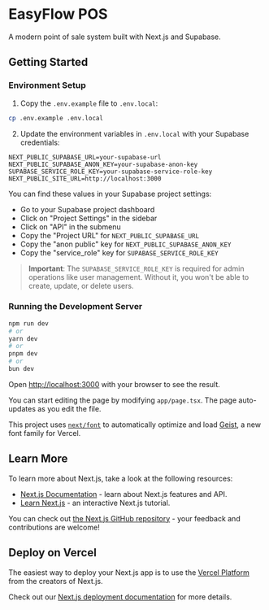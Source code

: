 # EasyFlow POS

A modern point of sale system built with Next.js and Supabase.

## Getting Started

### Environment Setup

1. Copy the `.env.example` file to `.env.local`:

```bash
cp .env.example .env.local
```

2. Update the environment variables in `.env.local` with your Supabase credentials:

```
NEXT_PUBLIC_SUPABASE_URL=your-supabase-url
NEXT_PUBLIC_SUPABASE_ANON_KEY=your-supabase-anon-key
SUPABASE_SERVICE_ROLE_KEY=your-supabase-service-role-key
NEXT_PUBLIC_SITE_URL=http://localhost:3000
```

You can find these values in your Supabase project settings:
- Go to your Supabase project dashboard
- Click on "Project Settings" in the sidebar
- Click on "API" in the submenu
- Copy the "Project URL" for `NEXT_PUBLIC_SUPABASE_URL`
- Copy the "anon public" key for `NEXT_PUBLIC_SUPABASE_ANON_KEY`
- Copy the "service_role" key for `SUPABASE_SERVICE_ROLE_KEY`

> **Important**: The `SUPABASE_SERVICE_ROLE_KEY` is required for admin operations like user management. Without it, you won't be able to create, update, or delete users.

### Running the Development Server

```bash
npm run dev
# or
yarn dev
# or
pnpm dev
# or
bun dev
```

Open [http://localhost:3000](http://localhost:3000) with your browser to see the result.

You can start editing the page by modifying `app/page.tsx`. The page auto-updates as you edit the file.

This project uses [`next/font`](https://nextjs.org/docs/app/building-your-application/optimizing/fonts) to automatically optimize and load [Geist](https://vercel.com/font), a new font family for Vercel.

## Learn More

To learn more about Next.js, take a look at the following resources:

- [Next.js Documentation](https://nextjs.org/docs) - learn about Next.js features and API.
- [Learn Next.js](https://nextjs.org/learn) - an interactive Next.js tutorial.

You can check out [the Next.js GitHub repository](https://github.com/vercel/next.js) - your feedback and contributions are welcome!

## Deploy on Vercel

The easiest way to deploy your Next.js app is to use the [Vercel Platform](https://vercel.com/new?utm_medium=default-template&filter=next.js&utm_source=create-next-app&utm_campaign=create-next-app-readme) from the creators of Next.js.

Check out our [Next.js deployment documentation](https://nextjs.org/docs/app/building-your-application/deploying) for more details.
